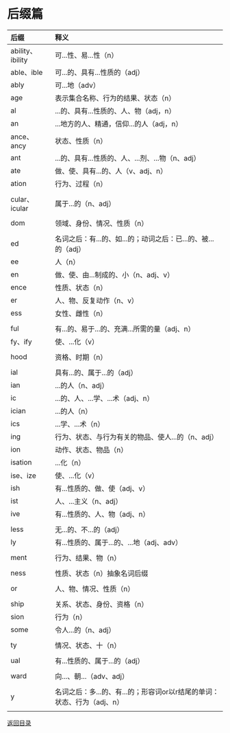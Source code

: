 # 后缀篇
|后缀|释义|
|:---|:---|
|ability、ibility|可...性、易...性（n）|
|able、ible|可...的、具有...性质的（adj）|
|ably|可...地（adv）|
|age|表示集合名称、行为的结果、状态（n）|
|al|...的、具有...性质的、人、物（adj，n）|
|an|...地方的人、精通，信仰...的人（adj，n）|
|ance、ancy|状态、性质（n）|
|ant|...的、具有...性质的、人、...剂、...物（n、adj）|
|ate|做、使、具有...的、人（v、adj、n）|
|ation|行为、过程（n）|
||
|cular、icular|属于...的（n、adj）|
||
|dom|领域、身份、情况、性质（n）|
||
|ed|名词之后：有...的、如...的；动词之后：已...的、被...的（adj）|
|ee|人（n）|
|en|做、使、由...制成的、小（n、adj、v）|
|ence|性质、状态（n）|
|er|人、物、反复动作（n、v）|
|ess|女性、雌性（n）|
||
|ful|有...的、易于...的、充满...所需的量（adj、n）|
|fy、ify|使、...化（v）|
||
|hood|资格、时期（n）|
||
|ial|具有...的、属于...的（adj）|
|ian|...的人（n、adj）|
|ic|...的、人、...学、...术（adj、n）|
|ician|...的人（n）|
|ics|...学、...术（n）|
|ing|行为、状态、与行为有关的物品、使人...的（n、adj）|
|ion|动作、状态、物品（n）|
|isation|...化（n）|
|ise、ize|使、...化（v）|
|ish|有...性质的、做、使（adj、v）|
|ist|人、...主义（n、adj）|
|ive|有...性质的、人、物（adj、n）|
||
|less|无...的、不...的（adj）|
|ly|有...性质的、属于...的、...地（adj、adv）|
||
|ment|行为、结果、物（n）|
||
|ness|性质、状态（n）抽象名词后缀|
||
|or|人、物、情况、性质（n）|
||
|ship|关系、状态、身份、资格（n）|
|sion|行为（n）|
|some|令人...的（n、adj）|
||
|ty|情况、状态、十（n）|
||
|ual|有...性质的、属于...的（adj）|
||
|ward|向...、朝...（adv、adj）|
||
|y|名词之后：多...的、有...的；形容词or以r结尾的单词：状态、行为（adj、n）|
||

[返回目录](../CONTENTS.md)